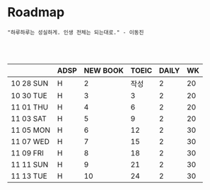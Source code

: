 # Roadmap

```
"하루하루는 성실하게. 인생 전체는 되는대로." - 이동진
```



<br><br>

|           | ADSP | NEW BOOK | TOEIC | DAILY | WK   |
| --------- | ---- | -------- | ----- | ----- | ---- |
| 10 28 SUN | H    | 2        | 작성  | 2     | 20   |
| 10 30 TUE | H    | 3        | 3     | 2     | 20   |
| 11 01 THU | H    | 4        | 6     | 2     | 20   |
| 11 03 SAT | H    | 5        | 9     | 2     | 20   |
| 11 05 MON | H    | 6        | 12    | 2     | 30   |
| 11 07 WED | H    | 7        | 15    | 2     | 30   |
| 11 09 FRI | H    | 8        | 18    | 2     | 30   |
| 11 11 SUN | H    | 9        | 21    | 2     | 30   |
| 11 13 TUE | H    | 10       | 24    | 2     | 30   |

<br><br>

